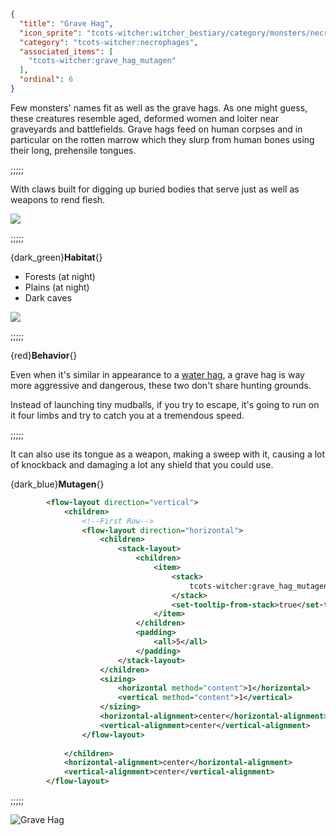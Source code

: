 ```json
{
  "title": "Grave Hag",
  "icon_sprite": "tcots-witcher:witcher_bestiary/category/monsters/necrophages/grave_hag",
  "category": "tcots-witcher:necrophages",
  "associated_items": [
    "tcots-witcher:grave_hag_mutagen"
  ],
  "ordinal": 6
}
```

Few monsters' names fit as well as the grave hags.
As one might guess, these creatures resemble aged, 
deformed women and loiter near graveyards and battlefields.
Grave hags feed on human corpses and in particular 
on the rotten marrow which they slurp from human bones using their long, prehensile tongues. 

;;;;;

With claws built for digging up buried bodies that serve just as well as weapons to rend flesh.

![](tcots-witcher:textures/gui/sprites/witcher_bestiary/entries/grave_hag/grave_hag_main.png,fit)

;;;;;

{dark_green}**Habitat**{}
- Forests (at night)
- Plains (at night)
- Dark caves

![](tcots-witcher:textures/gui/sprites/witcher_bestiary/entries/grave_hag/grave_hag_running.png,fit)

;;;;;

{red}**Behavior**{}

Even when it's similar in appearance to a [water hag](^tcots-witcher:monsters/necrophages/water_hag), 
a grave hag is way more aggressive and dangerous, these two don't share hunting grounds.


Instead of launching tiny mudballs, if you try to escape, it's going to run on it four limbs
and try to catch you at a tremendous speed.

;;;;;

It can also use its tongue as a weapon, making a sweep with it, causing a lot of knockback
and damaging a lot any shield that you could use.


{dark_blue}**Mutagen**{}
```xml owo-ui
        <flow-layout direction="vertical">
            <children>
                <!--First Row-->
                <flow-layout direction="horizontal">
                    <children>
                        <stack-layout>
                            <children>
                                <item>
                                    <stack>
                                        tcots-witcher:grave_hag_mutagen
                                    </stack>
                                    <set-tooltip-from-stack>true</set-tooltip-from-stack>
                                </item>
                            </children>
                            <padding>
                                <all>5</all>
                            </padding>
                        </stack-layout>
                    </children>
                    <sizing>
                        <horizontal method="content">1</horizontal>
                        <vertical method="content">1</vertical>
                    </sizing>
                    <horizontal-alignment>center</horizontal-alignment>
                    <vertical-alignment>center</vertical-alignment>
                </flow-layout>
                
            </children>
            <horizontal-alignment>center</horizontal-alignment>
            <vertical-alignment>center</vertical-alignment>
        </flow-layout>
```

;;;;;




![Grave Hag](tcots-witcher:textures/gui/sprites/witcher_bestiary/entries/grave_hag/grave_hag_full.png,fit)
